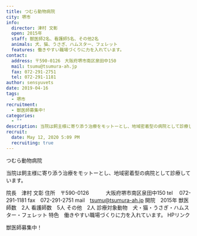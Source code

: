 ```yaml
---
title: つむら動物病院
city: 堺市
info:
  director: 津村 文彰
  open: 2015年
  staff: 獣医師2名、看護師5名、その他2名
  animals: 犬、猫、うさぎ、ハムスター、フェレット
  features: 働きやすい職場づくりに力を入れています。
contact:
  address: 〒590-0126　大阪府堺市南区泉田中150
  mail: tsumu@tsumura-ah.jp
  fax: 072-291-2751
  tel: 072-291-1181
author: sensyuvets
date: 2019-04-16
tags:
  - 堺市
recruitment:
  - 獣医師募集中!
categories:
  - ""
description: 当院は飼主様に寄り添う治療をモットーとし、地域密着型の病院として診療しています。
recruit:
  date: May 12, 2020 5:09 PM
  recruiting: true
---
```


つむら動物病院

当院は飼主様に寄り添う治療をモットーとし、地域密着型の病院として診療しています。

院長　津村 文彰
住所　〒590-0126
　　　大阪府堺市南区泉田中150
tel　 072-291-1181
fax　072-291-2751
mail　tsumu@tsumura-ah.jp
開院　2015年
獣医師数　2人
看護師数　5人
その他　2人
診療対象動物　犬・猫・うさぎ・ハムスター・フェレット
特色　働きやすい職場づくりに力を入れています。
HPリンク

獣医師募集中！